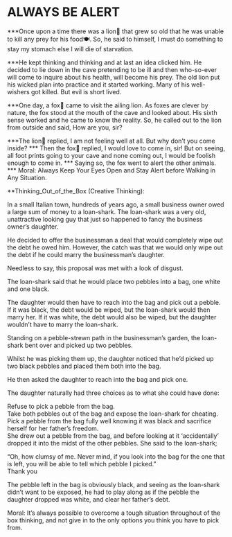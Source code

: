 # ALWAYS BE ALERT 
   ***Once upon a time there was a lion🦁 that grew so old that he was unable to kill any prey for his food🍽. So, he said to himself, I must do something to stay my stomach else I will die of starvation.
   
   ***He kept thinking and thinking and at last an idea clicked him. He decided to lie down in the cave pretending to be ill and then who-so-ever will come to inquire about his health, will become his prey. The old lion put his wicked plan into practice and it started working. Many of his well-wishers got killed. But evil is short lived.
   
   ***One day, a fox🦊 came to visit the ailing lion. As foxes are clever by nature, the fox stood at the mouth of the cave and looked about. His sixth sense worked and he came to know the reality. So, he called out to the lion from outside and said, How are you, sir?
   
   ***The lion🦁 replied, I am not feeling well at all. But why don’t you come inside?
   *** Then the fox🦊 replied, I would love to come in, sir! But on seeing, all foot prints going to your cave and none coming out, I would be foolish enough to come in.
   ***  Saying so, the fox went to alert the other animals.  ***  Moral: Always Keep Your Eyes Open and Stay Alert before Walking in Any Situation.                                     
   
   
   **Thinking_Out_of_the_Box (Creative Thinking):    
    

In a small Italian town, hundreds of years ago, a small business owner owed a large sum of money to a loan-shark. The loan-shark was a very old, unattractive looking guy that just so happened to fancy the business owner’s daughter.                           

He decided to offer the businessman a deal that would completely wipe out the debt he owed him. However, the catch was that we would only wipe out the debt if he could marry the businessman’s daughter.                              

Needless to say, this proposal was met with a look of disgust.                       

The loan-shark said that he would place two pebbles into a bag, one white and one black.                            

The daughter would then have to reach into the bag and pick out a pebble. If it was black, the debt would be wiped, but the loan-shark would then marry her. If it was white, the debt would also be wiped, but the daughter wouldn’t have to marry the loan-shark.                         

Standing on a pebble-strewn path in the businessman’s garden, the loan-shark bent over and picked up two pebbles.                   

Whilst he was picking them up, the daughter noticed that he’d picked up two black pebbles and placed them both into the bag.                    

He then asked the daughter to reach into the bag and pick one.                   

The daughter naturally had three choices as to what she could have done:                

Refuse to pick a pebble from the bag.                        
Take both pebbles out of the bag and expose the loan-shark for cheating.                               
Pick a pebble from the bag fully well knowing it was black and sacrifice herself for her father’s freedom.                               
She drew out a pebble from the bag, and before looking at it ‘accidentally’ dropped it into the midst of the other pebbles. She said to the loan-shark;                  

“Oh, how clumsy of me. Never mind, if you look into the bag for the one that is left, you will be able to tell which pebble I picked.”   
Thank you        

The pebble left in the bag is obviously black, and seeing as the loan-shark didn’t want to be exposed, he had to play along as if the pebble the daughter dropped was white, and clear her father’s debt.                  

Moral: It’s always possible to overcome a tough situation throughout of the box thinking, and not give in to the only options you think you have to pick from.                  
